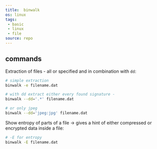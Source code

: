 ```yaml
---
title:  binwalk
os: linux
tags:
 - basic
 - linux
 - file
source: repo
---
```


## commands

Extraction of files - all or specified and in combination with `dd`:

```bash
# simple extraction
binwalk -e filename.dat

# with dd extract either every found signature -
binwalk --dd='.*' filename.dat

# or only jpeg
binwalk --dd='jpeg:jpg' filename.dat
```

Show entropy of parts of a file -> gives a hint of either compressed or encrypted data inside a file:

```bash
# -E for entropy
binwalk -E filename.dat
```